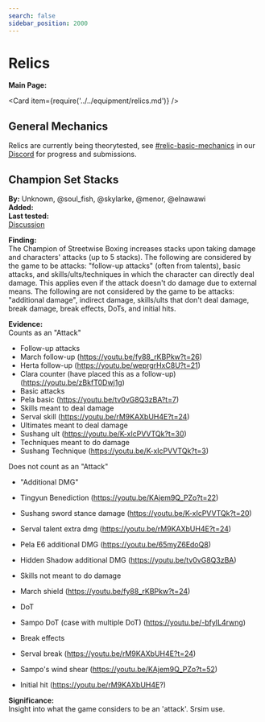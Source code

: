 ```yaml
---
search: false
sidebar_position: 2000
---
```


# Relics

**Main Page:**

<Card item={require('../../equipment/relics.md')} />

## General Mechanics

Relics are currently being theorytested, see [#relic-basic-mechanics](https://discord.com/channels/1089339185611145297/1102261441257545788) in our [Discord](https://discord.gg/kqmstarrail) for progress and submissions.

## Champion Set Stacks

**By:** Unknown, @soul_fish, @skylarke, @menor, @elnawawi  
**Added:** <Version date="2023-06-05" />  
**Last tested:** <VersionHl date="2023-06-05" />  
[Discussion](https://hsr-tickets.keqingmains.com/transcripts/champion-set-stacks)

**Finding:**  
The Champion of Streetwise Boxing increases stacks upon taking damage and characters' attacks (up to 5 stacks).
The following are considered by the game to be attacks: "follow-up attacks" (often from talents), basic attacks, and skills/ults/techniques in which the character can directly deal damage. This applies even if the attack doesn't do damage due to external means.
The following are not considered by the game to be attacks: "additional damage", indirect damage, skills/ults that don't deal damage, break damage, break effects, DoTs, and initial hits.

**Evidence:**  
Counts as an "Attack"
* Follow-up attacks
* March follow-up (https://youtu.be/fy88_rKBPkw?t=26)
* Herta follow-up (https://youtu.be/weprgrHxC8U?t=21)
* Clara counter (have placed this as a follow-up) (https://youtu.be/zBkfT0Dwj1g)
* Basic attacks
* Pela basic (https://youtu.be/tv0vG8Q3zBA?t=7)
* Skills meant to deal damage
* Serval skill (https://youtu.be/rM9KAXbUH4E?t=24)
* Ultimates meant to deal damage
* Sushang ult (https://youtu.be/K-xIcPVVTQk?t=30)
* Techniques meant to do damage
* Sushang Technique (https://youtu.be/K-xIcPVVTQk?t=3)

Does not count as an "Attack"
* "Additional DMG"
* Tingyun Benediction (https://youtu.be/KAjem9Q_PZo?t=22)
* Sushang sword stance damage (https://youtu.be/K-xIcPVVTQk?t=20)
* Serval talent extra dmg (https://youtu.be/rM9KAXbUH4E?t=24)
* Pela E6 additional DMG (https://youtu.be/65myZ6EdoQ8)
* Hidden Shadow additional DMG (https://youtu.be/tv0vG8Q3zBA)

* Skills not meant to do damage
* March shield (https://youtu.be/fy88_rKBPkw?t=24)
* DoT
* Sampo DoT (case with multiple DoT) (https://youtu.be/-bfyIL4rwng)
* Break effects
* Serval break (https://youtu.be/rM9KAXbUH4E?t=24)
* Sampo's wind shear (https://youtu.be/KAjem9Q_PZo?t=52)
* Initial hit (https://youtu.be/rM9KAXbUH4E?)

**Significance:**  
Insight into what the game considers to be an 'attack'. Srsim use.
